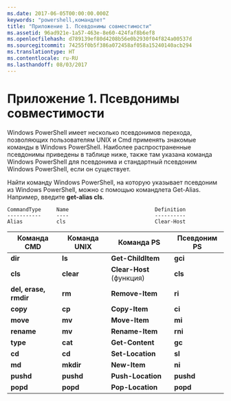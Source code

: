 ```yaml
---
ms.date: 2017-06-05T00:00:00.000Z
keywords: "powershell,командлет"
title: "Приложение 1. Псевдонимы совместимости"
ms.assetid: 96ad921e-1a57-463e-8e60-424faf8b6ef8
ms.openlocfilehash: d789139ef80d4208b56e0b2930f04f824a00537d
ms.sourcegitcommit: 74255f0b5f386a072458af058a15240140acb294
ms.translationtype: HT
ms.contentlocale: ru-RU
ms.lasthandoff: 08/03/2017
---
```

# <a name="appendix-1---compatibility-aliases"></a>Приложение 1. Псевдонимы совместимости
Windows PowerShell имеет несколько псевдонимов перехода, позволяющих пользователям UNIX и Cmd применять знакомые команды в Windows PowerShell. Наиболее распространенные псевдонимы приведены в таблице ниже, также там указана команда Windows PowerShell для псевдонима и стандартный псевдоним Windows PowerShell, если он существует.

Найти команду Windows PowerShell, на которую указывает псевдоним из Windows PowerShell, можно с помощью командлета Get-Alias. Например, введите **get-alias cls**.

```
CommandType     Name                            Definition
-----------     ----                            ----------
Alias           cls                             Clear-Host
```

|Команда CMD|Команда UNIX|Команда PS|Псевдоним PS|
|---------------|----------------|--------------|------------|
|**dir**|**ls**|**Get-ChildItem**|**gci**|
|**cls**|**clear**|**Clear-Host** (функция)|**cls**|
|**del, erase, rmdir**|**rm**|**Remove-Item**|**ri**|
|**copy**|**cp**|**Copy-Item**|**ci**|
|**move**|**mv**|**Move-Item**|**mi**|
|**rename**|**mv**|**Rename-Item**|**rni**|
|**type**|**cat**|**Get-Content**|**gc**|
|**cd**|**cd**|**Set-Location**|**sl**|
|**md**|**mkdir**|**New-Item**|**ni**|
|**pushd**|**pushd**|**Push-Location**|**pushd**|
|**popd**|**popd**|**Pop-Location**|**popd**|

